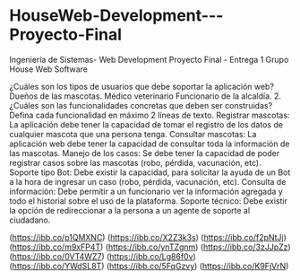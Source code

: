 # HouseWeb-Development---Proyecto-Final

Ingeniería de Sistemas- Web Development
Proyecto Final - Entrega 1
Grupo House Web Software
 
¿Cuáles son los tipos de usuarios que debe soportar la aplicación web?
Dueños de las mascotas.
Médico veterinario
Funcionario de la alcaldía.
     2.  ¿Cuáles son las funcionalidades concretas que deben ser construidas? Defina cada funcionalidad en máximo 2 líneas de texto.
Registrar mascotas: La aplicación debe tener la capacidad de tomar el registro de los datos de cualquier mascota que una persona tenga.
Consultar mascotas: La aplicación web debe tener la capacidad de consultar toda la información de las mascotas.
Manejo de los casos: Se debe tener la capacidad de poder registrar casos sobre las mascotas (robo, pérdida, vacunación, etc).
Soporte tipo Bot:  Debe existir la capacidad, para solicitar la ayuda de un Bot a la hora de ingresar un caso (robo, pérdida, vacunación, etc).
Consulta de información: Debe permitir a un funcionario ver la información agregada y todo el historial sobre el uso de la plataforma.
Soporte técnico: Debe existir la opción de redireccionar a la persona a un agente de soporte al ciudadano.

(https://ibb.co/p1QMXNC)
(https://ibb.co/X2Z3k3s)
(https://ibb.co/f2pNtJj)
(https://ibb.co/m9xFP4T)
(https://ibb.co/ynTZgnm)
(https://ibb.co/3zJJpZz)
(https://ibb.co/0VT4WZ7)
(https://ibb.co/Lg86f0v)
(https://ibb.co/YWdSL8T)
(https://ibb.co/5FqGzvy)
(https://ibb.co/K9FjVrN)
